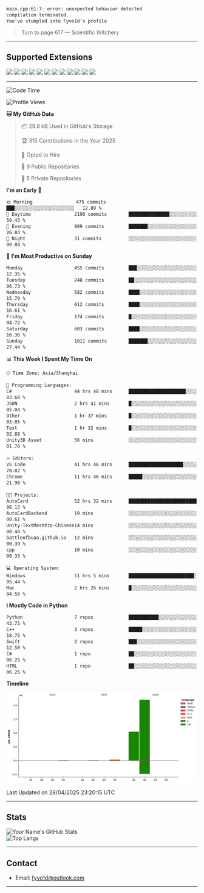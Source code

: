 ```
main.cpp:61:7: error: unexpected behavior detected
compilation terminated.
You've stumpled into Fyvo1d's profile
```

> Turn to page 617 — Scientific Witchery

---

## Supported Extensions

<p align="left">
  <img src="https://cdn.jsdelivr.net/gh/devicons/devicon/icons/cplusplus/cplusplus-original.svg" height="40" />
  <img src="https://cdn.jsdelivr.net/gh/devicons/devicon/icons/csharp/csharp-original.svg" height="40" />
  <img src="https://cdn.jsdelivr.net/gh/devicons/devicon/icons/python/python-original.svg" height="40" />
  <img src="https://cdn.jsdelivr.net/gh/devicons/devicon/icons/swift/swift-original.svg" height="40" />
  <img src="https://cdn.jsdelivr.net/gh/devicons/devicon/icons/git/git-original.svg" height="40" />
  <img src="https://cdn.jsdelivr.net/gh/devicons/devicon/icons/vscode/vscode-original.svg" height="40" />
  <img src="https://www.vulkan.org/user/themes/vulkan/images/logo/vulkan-logo.svg" height="40" />
  <img src="https://cdn.jsdelivr.net/gh/devicons/devicon/icons/opengl/opengl-original.svg" height="40" />
  <img src="https://cdn.jsdelivr.net/gh/devicons/devicon/icons/pytorch/pytorch-original.svg" height="40" />
  <img src="https://cdn.jsdelivr.net/gh/devicons/devicon/icons/unity/unity-original.svg" height="40" />
  <img src="https://cdn.jsdelivr.net/gh/devicons/devicon/icons/unrealengine/unrealengine-original.svg" height="40" />
  <img src="https://cdn.jsdelivr.net/gh/devicons/devicon/icons/cmake/cmake-original.svg" height="40" />
</p>


---

<!--START_SECTION:waka-->
![Code Time](http://img.shields.io/badge/Code%20Time-98%20hrs%208%20mins-blue)

![Profile Views](http://img.shields.io/badge/Profile%20Views-86-blue)

**🐱 My GitHub Data** 

> 📦 29.8 kB Used in GitHub's Storage 
 > 
> 🏆 315 Contributions in the Year 2025
 > 
> 💼 Opted to Hire
 > 
> 📜 9 Public Repositories 
 > 
> 🔑 5 Private Repositories 
 > 
**I'm an Early 🐤** 

```text
🌞 Morning                475 commits         ███░░░░░░░░░░░░░░░░░░░░░░   12.89 % 
🌆 Daytime                2190 commits        ███████████████░░░░░░░░░░   59.43 % 
🌃 Evening                989 commits         ███████░░░░░░░░░░░░░░░░░░   26.84 % 
🌙 Night                  31 commits          ░░░░░░░░░░░░░░░░░░░░░░░░░   00.84 % 
```
📅 **I'm Most Productive on Sunday** 

```text
Monday                   455 commits         ███░░░░░░░░░░░░░░░░░░░░░░   12.35 % 
Tuesday                  248 commits         ██░░░░░░░░░░░░░░░░░░░░░░░   06.73 % 
Wednesday                582 commits         ████░░░░░░░░░░░░░░░░░░░░░   15.79 % 
Thursday                 612 commits         ████░░░░░░░░░░░░░░░░░░░░░   16.61 % 
Friday                   174 commits         █░░░░░░░░░░░░░░░░░░░░░░░░   04.72 % 
Saturday                 603 commits         ████░░░░░░░░░░░░░░░░░░░░░   16.36 % 
Sunday                   1011 commits        ███████░░░░░░░░░░░░░░░░░░   27.44 % 
```


📊 **This Week I Spent My Time On** 

```text
🕑︎ Time Zone: Asia/Shanghai

💬 Programming Languages: 
C#                       44 hrs 48 mins      █████████████████████░░░░   83.68 % 
JSON                     2 hrs 41 mins       █░░░░░░░░░░░░░░░░░░░░░░░░   05.04 % 
Other                    1 hr 37 mins        █░░░░░░░░░░░░░░░░░░░░░░░░   03.05 % 
Text                     1 hr 32 mins        █░░░░░░░░░░░░░░░░░░░░░░░░   02.88 % 
Unity3D Asset            56 mins             ░░░░░░░░░░░░░░░░░░░░░░░░░   01.76 % 

🔥 Editors: 
VS Code                  41 hrs 46 mins      ████████████████████░░░░░   78.02 % 
Chrome                   11 hrs 46 mins      █████░░░░░░░░░░░░░░░░░░░░   21.98 % 

🐱‍💻 Projects: 
AutoCard                 52 hrs 32 mins      █████████████████████████   98.13 % 
AutoCardBackend          19 mins             ░░░░░░░░░░░░░░░░░░░░░░░░░   00.61 % 
Unity-TextMeshPro-Chinese14 mins             ░░░░░░░░░░░░░░░░░░░░░░░░░   00.44 % 
battleofbuaa.github.io   12 mins             ░░░░░░░░░░░░░░░░░░░░░░░░░   00.39 % 
cpp                      10 mins             ░░░░░░░░░░░░░░░░░░░░░░░░░   00.33 % 

💻 Operating System: 
Windows                  51 hrs 5 mins       ████████████████████████░   95.44 % 
Mac                      2 hrs 26 mins       █░░░░░░░░░░░░░░░░░░░░░░░░   04.56 % 
```

**I Mostly Code in Python** 

```text
Python                   7 repos             ███████████░░░░░░░░░░░░░░   43.75 % 
C++                      3 repos             █████░░░░░░░░░░░░░░░░░░░░   18.75 % 
Swift                    2 repos             ███░░░░░░░░░░░░░░░░░░░░░░   12.50 % 
C#                       1 repo              ██░░░░░░░░░░░░░░░░░░░░░░░   06.25 % 
HTML                     1 repo              ██░░░░░░░░░░░░░░░░░░░░░░░   06.25 % 
```



**Timeline**

![Lines of Code chart](https://raw.githubusercontent.com/FyVoid/FyVoid/main/assets/bar_graph.png)


 Last Updated on 28/04/2025 23:20:15 UTC
<!--END_SECTION:waka-->

---

## Stats

![Your Name's GitHub Stats](https://github-readme-stats.vercel.app/api?username=fyvoid&show_icons=true&theme=tokyonight)  
![Top Langs](https://github-readme-stats.vercel.app/api/top-langs/?username=fyvoid&layout=compact&theme=tokyonight)

---

## Contact

- Email: [fyvo1d@outlook.com](fyvo1d@outlook.com)  

---
